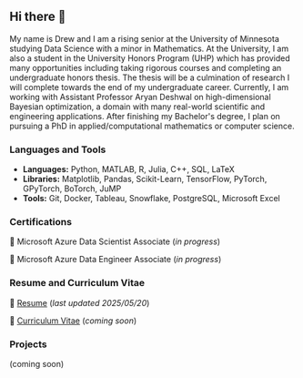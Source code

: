 ## Hi there 👋

My name is Drew and I am a rising senior at the University of Minnesota studying Data Science with a minor in Mathematics. At the University, I am also a student in the University Honors Program (UHP) which has provided many opportunities including taking rigorous courses and completing an undergraduate honors thesis. The thesis will be a culmination of research I will complete towards the end of my undergraduate career. Currently, I am working with Assistant Professor Aryan Deshwal on high-dimensional Bayesian optimization, a domain with many real-world scientific and engineering applications. After finishing my Bachelor's degree, I plan on pursuing a PhD in applied/computational mathematics or computer science.

### Languages and Tools
 * **Languages:** Python, MATLAB, R, Julia, C++, SQL, LaTeX
 * **Libraries:** Matplotlib, Pandas, Scikit-Learn, TensorFlow, PyTorch, GPyTorch, BoTorch, JuMP
 * **Tools:** Git, Docker, Tableau, Snowflake, PostgreSQL, Microsoft Excel


### Certifications
🏅 Microsoft Azure Data Scientist Associate (_in progress_)

🏅 Microsoft Azure Data Engineer Associate (_in progress_)


### Resume and Curriculum Vitae
📑 [Resume](docs/resume.pdf) (_last updated 2025/05/20_)

📑 [Curriculum Vitae](docs/cv.pdf) (_coming soon_)


### Projects
(coming soon)

<!--
Documentation for "Writing for GitHub Docs" available at [https://docs.github.com/en/contributing/writing-for-github-docs/using-markdown-and-liquid-in-github-docs].
-->
